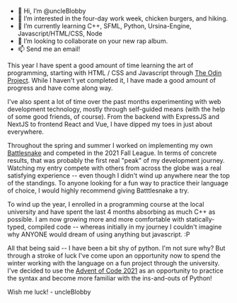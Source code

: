 - 👋 Hi, I’m @uncleBlobby
- 👀 I’m interested in the four-day work week, chicken burgers, and hiking.
- 🌱 I’m currently learning C++, SFML, Python, Ursina-Engine, Javascript/HTML/CSS, Node
- 💞️ I’m looking to collaborate on your new rap album.
- 📫 Send me an email!

This year I have spent a good amount of time learning the art of programming, starting with HTML / CSS and Javascript through [The Odin Project](https://www.theodinproject.com/).  While I haven't yet completed it, I have made a good amount of progress and have come along way.

I've also spent a lot of time over the past months experimenting with web development technology, mostly through self-guided means (with the help of some good friends, of course).  From the backend with ExpressJS and NextJS to frontend React and Vue, I have dipped my toes in just about everywhere.

Throughout the spring and summer I worked on implementing my own [Battlesnake](https://play.battlesnake.com/) and competed in the 2021 Fall League.  In terms of concrete results, that was probably the first real "peak" of my development journey.  Watching my entry compete with others from across the globe was a real satisfying experience -- even though I didn't wind up anywhere near the top of the standings.  To anyone looking for a fun way to practice their language of choice, I would highly recommend giving Batttlesnake a try.

To wind up the year, I enrolled in a programming course at the local university and have spent the last 4 months absorbing as much C++ as possible.  I am now growing more and more comfortable with statically-typed, compiled code -- whereas initially in my journey I couldn't imagine why ANYONE would dream of using anything but javascript. :P

All that being said -- I have been a bit shy of python.  I'm not sure why?  But through a stroke of luck I've come upon an opportunity now to spend the winter working with the language on a fun project through the university.  I've decided to use the [Advent of Code 2021](https://adventofcode.com/) as an opportunity to practice the syntax and become more familiar with the ins-and-outs of Python!

Wish me luck!
    - uncleBlobby




<!---
uncleBlobby/uncleBlobby is a ✨ special ✨ repository because its `README.md` (this file) appears on your GitHub profile.
You can click the Preview link to take a look at your changes.
--->
